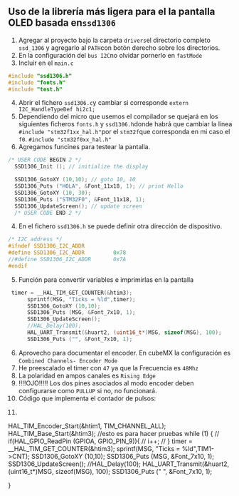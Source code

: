 ## Uso de la librería más ligera para el la pantalla OLED basada en`ssd1306`

1. Agregar al proyecto bajo la carpeta `drivers`el directorio completo `ssd_1306` y agregarlo al `PATH`con botón derecho sobre los directorios.
2. En la configuración del `bus I2C`no olvidar pornerlo en `fastMode`
3. Incluir en el `main.c`
```c 
#include "ssd1306.h"
#include "fonts.h"
#include "test.h"
```
4. Abrir el fichero `ssd1306.c`y cambiar si corresponde ```extern I2C_HandleTypeDef hi2c1;```
5. Dependiendo del micro que usemos el compilador se quejará en los siguientes ficheros `fonts.h` y `ssd1306.h`donde habrá que cambiar
la línea ` #include "stm32f1xx_hal.h"`por el `stm32f`que corresponda en mi caso el `f0`. `#include "stm32f0xx_hal.h"`
6. Agregamos funcines para testear la pantalla.
```c 
/* USER CODE BEGIN 2 */
  SSD1306_Init (); // initialize the display

  SSD1306_GotoXY (10,10); // goto 10, 10
  SSD1306_Puts ("HOLA", &Font_11x18, 1); // print Hello
  SSD1306_GotoXY (10, 30);
  SSD1306_Puts ("STM32F0", &Font_11x18, 1);
  SSD1306_UpdateScreen(); // update screen
  /* USER CODE END 2 */
```
4. En el fichero `ssd1306.h` se puede definir otra dirección de dispositivo.
```c 
/* I2C address */
#ifndef SSD1306_I2C_ADDR
#define SSD1306_I2C_ADDR         0x78
//#define SSD1306_I2C_ADDR       0x7A
#endif
```
5. Función para convertir variables e imprimirlas en la pantalla
```c
 timer = __HAL_TIM_GET_COUNTER(&htim3);
	  sprintf(MSG, "Ticks = %ld",timer);
	  SSD1306_GotoXY (10,10);
	  SSD1306_Puts (MSG, &Font_7x10, 1);
	  SSD1306_UpdateScreen();
	  //HAL_Delay(100);
	  HAL_UART_Transmit(&huart2, (uint16_t*)MSG, sizeof(MSG), 100);
	  SSD1306_Puts ("", &Font_7x10, 1);
 ```
6. Aprovecho para documentar el encoder. En cubeMX la configuración es `Combined Channels- Encoder Mode`
7. He preescalado el timer con `47` ya que la Frecuencia es `48Mhz`
8. La polaridad en ampos canales es `Rising Edge`
9. !!!!OJO!!!!! Los dos pines asociados al modo encoder deben configurarse como `PULLUP` si no, no funcionará.
10. Código que implementa el contador de pulsos:
11. ```c
HAL_TIM_Encoder_Start(&htim1, TIM_CHANNEL_ALL);
HAL_TIM_Base_Start(&htim3);  //esto es para hacer pruebas
while (1)
  {
//	  if(HAL_GPIO_ReadPin (GPIOA, GPIO_PIN_9)){
//		  i++;
//	  }
	  timer = __HAL_TIM_GET_COUNTER(&htim3);
	  sprintf(MSG, "Ticks = %ld",TIM1->CNT);
	  SSD1306_GotoXY (10,10);
	  SSD1306_Puts (MSG, &Font_7x10, 1);
	  SSD1306_UpdateScreen();
	  //HAL_Delay(100);
	  HAL_UART_Transmit(&huart2, (uint16_t*)MSG, sizeof(MSG), 100);
	  SSD1306_Puts ("        ", &Font_7x10, 1);

}
```
